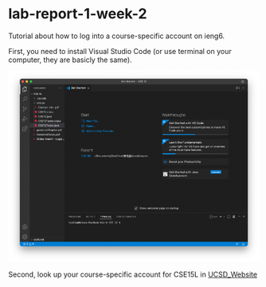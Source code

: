 # lab-report-1-week-2

Tutorial about how to log into a course-specific account on ieng6.

First, you need to install Visual Studio Code (or use terminal on your computer, they are basicly the same).

![Installing_VScode](screenshot_week2/Installing_VScode.png)

Second, look up your course-specific account for CSE15L in [UCSD_Website](https://sdacs.ucsd.edu/~icc/index.php)
